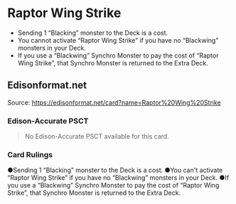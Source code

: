 # Raptor Wing Strike

*   Sending 1 “Blacking” monster to the Deck is a cost.
*   You cannot activate “Raptor Wing Strike” if you have no “Blackwing” monsters in your Deck.
*   If you use a “Blackwing” Synchro Monster to pay the cost of “Raptor Wing Strike”, that Synchro Monster is returned to the Extra Deck.

## Edisonformat.net

Source: https://edisonformat.net/card?name=Raptor%20Wing%20Strike

### Edison-Accurate PSCT

> No Edison-Accurate PSCT available for this card.

### Card Rulings

●Sending 1 “Blacking” monster to the Deck is a cost.
●You can't activate “Raptor Wing Strike” if you have no “Blackwing” monsters in your Deck.
●If you use a “Blackwing” Synchro Monster to pay the cost of “Raptor Wing Strike”, that Synchro Monster is returned to the Extra Deck.
            